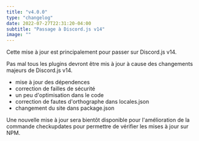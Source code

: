 ```yaml
---
title: "v4.0.0"
type: "changelog"
date: 2022-07-27T22:31:20-04:00
subtitle: "Passage à Discord.js v14"
image: ""
---
```


Cette mise à jour est principalement pour passer sur Discord.js v14.

<!--more-->

Pas mal tous les plugins devront être mis à jour à cause des changements majeurs de Discord.js v14.

- mise à jour des dépendences
- correction de failles de sécurité
- un peu d'optimisation dans le code
- correction de fautes d'orthographe dans locales.json
- changement du site dans package.json

Une nouvelle mise à jour sera bientôt disponible pour l'amélioration de la commande checkupdates pour permettre de vérifier les mises à jour sur NPM.